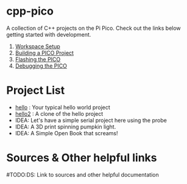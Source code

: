 # cpp-pico
A collection of C++ projects on the Pi Pico. Check out the links below getting started with development.

1. [Workspace Setup](doc/workspace_setup.md)
2. [Building a PICO Project](doc/building_a_pico_project.md)
3. [Flashing the PICO](doc/flashing_the_pico.md)
4. [Debugging the PICO](doc/debugging_the_pico.md)

# Project List
- [hello](projects/hello/hello.md) : Your typical hello world project
- [hello2](projects/hello2/hello2.md) : A clone of the hello project
- IDEA: Let's have a simple serial project here using the probe
- IDEA: A 3D print spinning pumpkin light.
- IDEA: A Simple Open Book that screams!

# Sources & Other helpful links
#TODO:DS: Link to sources and other helpful documentation
